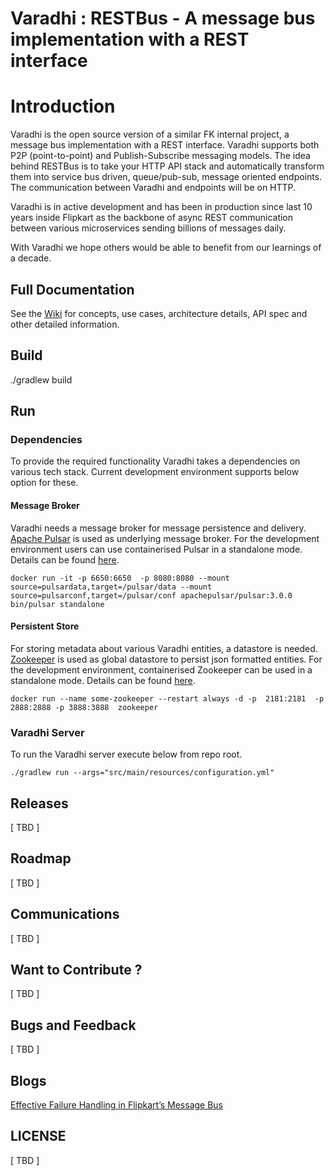 # Varadhi : RESTBus - A message bus implementation with a REST interface

# Introduction

Varadhi is the open source version of a similar FK internal project, a message bus implementation with a REST interface.
Varadhi supports both P2P (point-to-point) and Publish-Subscribe messaging models. The idea behind RESTBus is to take
your HTTP API stack and automatically transform them into service bus driven, queue/pub-sub, message oriented endpoints.
The communication between Varadhi and endpoints will be on HTTP.

Varadhi is in active development and has been in production since last 10 years inside Flipkart as the backbone of async
REST communication between various microservices sending billions of messages daily.

With Varadhi we hope others would be able to benefit from our learnings of a decade.

## Full Documentation

See the [Wiki](wiki/) for concepts, use cases, architecture details, API spec and other detailed information.

## Build

./gradlew build

## Run
### Dependencies

To provide the required functionality Varadhi takes a dependencies on various tech stack. 
Current development environment supports below option for these.

#### Message Broker
Varadhi needs a message broker for message persistence and delivery. [Apache Pulsar](https://pulsar.apache.org/) is used
as underlying message broker. For the development environment users can use containerised Pulsar in a standalone mode. 
Details can be found [here](https://pulsar.apache.org/docs/3.0.x/standalone-docker/).

```docker run -it -p 6650:6650  -p 8080:8080 --mount source=pulsardata,target=/pulsar/data --mount source=pulsarconf,target=/pulsar/conf apachepulsar/pulsar:3.0.0 bin/pulsar standalone```

#### Persistent Store
For storing metadata about various Varadhi entities, a datastore is needed. [Zookeeper](https://zookeeper.apache.org/) 
is used as global datastore to persist json formatted entities. For the development environment, containerised Zookeeper can be
used in a standalone mode. Details can be found [here](https://hub.docker.com/_/zookeeper).

```docker run --name some-zookeeper --restart always -d -p  2181:2181  -p 2888:2888 -p 3888:3888  zookeeper```

### Varadhi Server
To run the Varadhi server execute below from repo root. 

```./gradlew run --args="src/main/resources/configuration.yml"```

## Releases

[ TBD ]

## Roadmap

[ TBD ]

## Communications

[ TBD ]

## Want to Contribute ?

[ TBD ]

## Bugs and Feedback

[ TBD ]

## Blogs

[Effective Failure Handling in Flipkart’s Message Bus](https://blog.flipkart.tech/effective-failure-handling-in-flipkarts-message-bus-436c36be76cc)

## LICENSE

[ TBD ]
